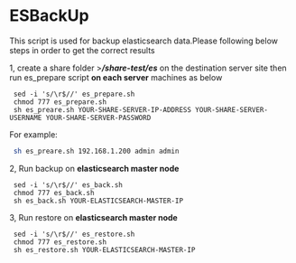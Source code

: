 # ESBackUp
This script is used for backup elasticsearch data.Please following below steps in order to get the correct results

1, create a share folder >**_/share-test/es_** on the destination server site
then run es_prepare script **on each server** machines as below
```shell
 sed -i 's/\r$//' es_prepare.sh
 chmod 777 es_prepare.sh
 sh es_preare.sh YOUR-SHARE-SERVER-IP-ADDRESS YOUR-SHARE-SERVER-USERNAME YOUR-SHARE-SERVER-PASSWORD

```
For example:
```bash
 sh es_preare.sh 192.168.1.200 admin admin

```

2, Run backup on **elasticsearch master node**

```shell
 sed -i 's/\r$//' es_back.sh
 chmod 777 es_back.sh
 sh es_back.sh YOUR-ELASTICSEARCH-MASTER-IP

```

3, Run restore on **elasticsearch master node**

```shell
 sed -i 's/\r$//' es_restore.sh
 chmod 777 es_restore.sh
 sh es_restore.sh YOUR-ELASTICSEARCH-MASTER-IP

```
